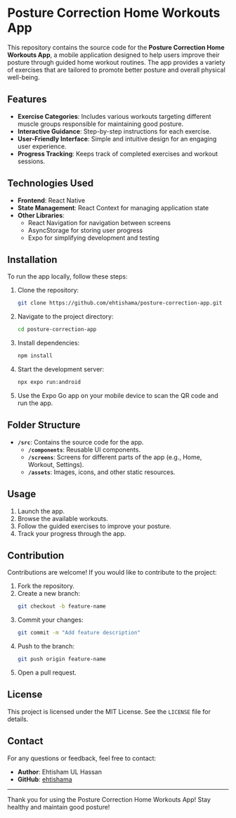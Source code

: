 # Posture Correction Home Workouts App

This repository contains the source code for the **Posture Correction Home Workouts App**, a mobile application designed to help users improve their posture through guided home workout routines. The app provides a variety of exercises that are tailored to promote better posture and overall physical well-being.

## Features

- **Exercise Categories**: Includes various workouts targeting different muscle groups responsible for maintaining good posture.
- **Interactive Guidance**: Step-by-step instructions for each exercise.
- **User-Friendly Interface**: Simple and intuitive design for an engaging user experience.
- **Progress Tracking**: Keeps track of completed exercises and workout sessions.

## Technologies Used

- **Frontend**: React Native
- **State Management**: React Context for managing application state
- **Other Libraries**: 
  - React Navigation for navigation between screens
  - AsyncStorage for storing user progress
  - Expo for simplifying development and testing

## Installation

To run the app locally, follow these steps:

1. Clone the repository:
   ```bash
   git clone https://github.com/ehtishama/posture-correction-app.git
   ```

2. Navigate to the project directory:
   ```bash
   cd posture-correction-app
   ```

3. Install dependencies:
   ```bash
   npm install
   ```

4. Start the development server:
   ```bash
   npx expo run:android
   ```

5. Use the Expo Go app on your mobile device to scan the QR code and run the app.

## Folder Structure

- **`/src`**: Contains the source code for the app.
  - **`/components`**: Reusable UI components.
  - **`/screens`**: Screens for different parts of the app (e.g., Home, Workout, Settings).
  - **`/assets`**: Images, icons, and other static resources.

## Usage

1. Launch the app.
2. Browse the available workouts.
3. Follow the guided exercises to improve your posture.
4. Track your progress through the app.

## Contribution

Contributions are welcome! If you would like to contribute to the project:

1. Fork the repository.
2. Create a new branch:
   ```bash
   git checkout -b feature-name
   ```
3. Commit your changes:
   ```bash
   git commit -m "Add feature description"
   ```
4. Push to the branch:
   ```bash
   git push origin feature-name
   ```
5. Open a pull request.

## License

This project is licensed under the MIT License. See the `LICENSE` file for details.

## Contact

For any questions or feedback, feel free to contact:
- **Author**: Ehtisham UL Hassan
- **GitHub**: [ehtishama](https://github.com/ehtishama)

---
Thank you for using the Posture Correction Home Workouts App! Stay healthy and maintain good posture!

